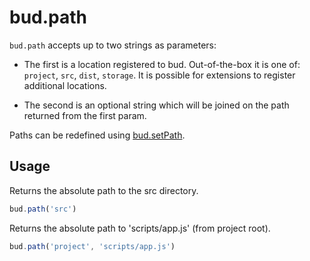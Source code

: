 # bud.path

`bud.path` accepts up to two strings as parameters:

- The first is a location registered to bud. Out-of-the-box it is one of: `project`, `src`, `dist`, `storage`. It is possible for extensions to register additional locations.

- The second is an optional string which will be joined on the path returned from the first param.

Paths can be redefined using [bud.setPath](config-setPath.md).

## Usage

Returns the absolute path to the src directory.

```js
bud.path('src')
```

Returns the absolute path to 'scripts/app.js' (from project root).

```js
bud.path('project', 'scripts/app.js')
```
